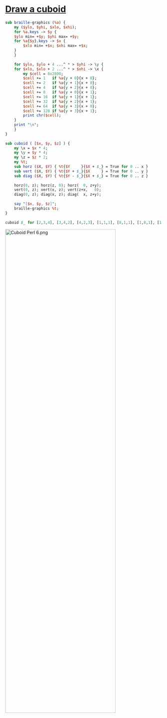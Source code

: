 [1]: http://rosettacode.org/wiki/Draw_a_cuboid

# [Draw a cuboid][1]

```perl
sub braille-graphics (%a) {
    my ($ylo, $yhi, $xlo, $xhi);
    for %a.keys -> $y {
	$ylo min= +$y; $yhi max= +$y;
	for %a{$y}.keys -> $x {
	    $xlo min= +$x; $xhi max= +$x;
	}
    }
 
    for $ylo, $ylo + 4 ...^ * > $yhi -> \y {
	for $xlo, $xlo + 2 ...^ * > $xhi -> \x {
	    my $cell = 0x2800;
	    $cell += 1   if %a{y + 0}{x + 0};
	    $cell += 2   if %a{y + 1}{x + 0};
	    $cell += 4   if %a{y + 2}{x + 0};
	    $cell += 8   if %a{y + 0}{x + 1};
	    $cell += 16  if %a{y + 1}{x + 1};
	    $cell += 32  if %a{y + 2}{x + 1};
	    $cell += 64  if %a{y + 3}{x + 0};
	    $cell += 128 if %a{y + 3}{x + 1};
	    print chr($cell);
	}
	print "\n";
    }
}
 
sub cuboid ( [$x, $y, $z] ) {
    my \x = $x * 4;
    my \y = $y * 4;
    my \z = $z * 2;
    my %t;
    sub horz ($X, $Y) { %t{$Y     }{$X + $_} = True for 0 .. x }
    sub vert ($X, $Y) { %t{$Y + $_}{$X     } = True for 0 .. y }
    sub diag ($X, $Y) { %t{$Y - $_}{$X + $_} = True for 0 .. z }
 
    horz(0, z); horz(z, 0); horz(  0, z+y);
    vert(0, z); vert(x, z); vert(z+x,   0);
    diag(0, z); diag(x, z); diag(  x, z+y);
 
    say "[$x, $y, $z]";
    braille-graphics %t;
}
 
cuboid $_ for [2,3,4], [3,4,2], [4,2,3], [1,1,1], [8,1,1], [1,8,1], [1,1,8];
```


[<img alt="Cuboid Perl 6.png" src="http://rosettacode.org/mw/images/d/d2/Cuboid_Perl_6.png" width="354" height="1548"/>](http://rosettacode.org/wiki/File:Cuboid_Perl_6.png)